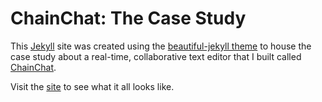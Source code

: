 # ChainChat: The Case Study

This [Jekyll](https://jekyllrb.com) site was created using the [beautiful-jekyll theme](https://github.com/daattali/beautiful-jekyll) to house the case study about a real-time, collaborative text editor that I built called [ChainChat](https://web-production-3149.up.railway.app/).

Visit the [site](https://chainchat-team.github.io/chainchat-site/) to see what it all looks like.
